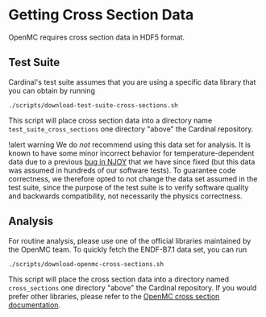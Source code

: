 # Getting Cross Section Data

OpenMC requires cross section data in HDF5 format.

## Test Suite

Cardinal's test suite assumes that you are using a specific data library
that you can obtain by running

```
./scripts/download-test-suite-cross-sections.sh
```

This script will place cross section data into a directory
name `test_suite_cross_sections` one directory "above" the Cardinal repository.

!alert warning
We do *not* recommend using this data set for analysis. It is known to have some
minor incorrect behavior for temperature-dependent data due to a previous
[bug in NJOY](https://github.com/openmc-dev/data/issues/77)
that we have since fixed (but this data was assumed in hundreds of
our software tests). To guarantee code correctness, we therefore opted to not
change the data set assumed in the test suite, since the purpose of the test suite
is to verify software quality and backwards compatibility, not necessarily the
physics correctness.

## Analysis

For routine analysis, please use one of the official libraries maintained by the OpenMC
team. To quickly fetch the ENDF-B7.1 data set, you can run

```
./scripts/download-openmc-cross-sections.sh
```

This script will place the cross section data into a directory named
`cross_sections` one directory "above" the Cardinal repository.
If you would prefer other libraries, please refer to the
[OpenMC cross section documentation](https://docs.openmc.org/en/stable/usersguide/cross_sections.html).
